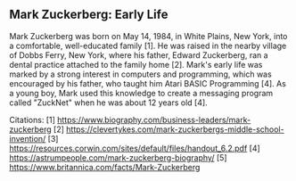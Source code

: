 ## Mark Zuckerberg: Early Life

Mark Zuckerberg was born on May 14, 1984, in White Plains, New York, into a comfortable, well-educated family [1]. He was raised in the nearby village of Dobbs Ferry, New York, where his father, Edward Zuckerberg, ran a dental practice attached to the family home [2]. Mark's early life was marked by a strong interest in computers and programming, which was encouraged by his father, who taught him Atari BASIC Programming [4]. As a young boy, Mark used this knowledge to create a messaging program called "ZuckNet" when he was about 12 years old [4].

Citations:
[1] https://www.biography.com/business-leaders/mark-zuckerberg
[2] https://clevertykes.com/mark-zuckerbergs-middle-school-invention/
[3] https://resources.corwin.com/sites/default/files/handout_6.2.pdf
[4] https://astrumpeople.com/mark-zuckerberg-biography/
[5] https://www.britannica.com/facts/Mark-Zuckerberg